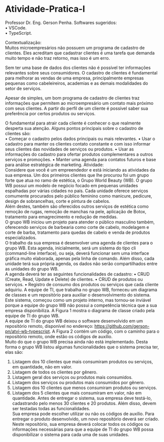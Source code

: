 # Atividade-Pratica-I

Professor Dr. Eng. Gerson Penha.
Softwares sugeridos:<br>
• VSCode.<br>
• TypeScript.<br>


Contextualização: <br>
Muitos microempresários não possuem um programa de cadastro de clientes. Eles acreditam que cadastrar
clientes é uma tarefa que demanda muito tempo e não traz retorno, mas isso é um erro.<br>

Sem ter uma base de dados dos clientes não é possível ter informações relevantes sobre seus consumidores.
O cadastro de clientes é fundamental para melhorar as vendas de uma empresa, principalmente empresas
pequenas como cabeleireiros, academias e as demais modalidades do setor de serviços.<br>


Apesar de simples, um bom programa de cadastro de clientes traz informações que permitem ao
microempresário um contato mais próximo com seus clientes. A partir do perfil de um cliente é possível saber sua preferência por certos produtos ou serviços.<br>

O fundamental para atrair cada cliente é conhecer o que realmente desperta sua atenção. Alguns pontos
principais sobre o cadastro de clientes são:<br>
• Começar o cadastro pelos dados principais ou mais relevantes.
• Usar o cadastro para manter os clientes contato constante e com isso informar seus clientes das
novidades de serviços ou produtos.
• Usar as informações do cadastro para ofertar produtos complementares a outros serviços e
promoções.
• Manter uma agenda para contatos futuros e base para análise estratégica de marketing.
Atividade:<br>
Considere que você é um empreendedor e está iniciando as atividades da sua empresa. Um dos primeiros clientes que lhe procurou foi um grupo forte que atua no ramo de estética, o Grupo World Beauty (WB).
O grupo WB possui um modelo de negócio focado em pequenas unidades espalhadas por várias cidades no
país. Cada unidade oferece serviços comumente procurados pelo público feminino como manicure, pedicure,
design de sobrancelhas, corte e pintura de cabelos.<br>
Além destes, também são oferecidos outros serviços de estética como remoção de rugas, remoção de
manchas na pele, aplicação de Botox, tratamento para emagrecimento e redução de medidas.<br>
O grupo WB iniciou um projeto para atender o público masculino também, oferecendo serviços de barbearia
como corte de cabelo, modelagem e corte de barba, tratamento para quedas de cabelo e venda de produtos
especializados.<br>
O trabalho da sua empresa é desenvolver uma agenda de clientes para o grupo WB. Esta agenda, inicialmente,
será um sistema do tipo cli (command-line interface), ou seja, deverá funcionar sem uma interface gráfica
muito elaborada, apenas pela linha de comando. Além disso, cada unidade terá sua própria agenda, os dados
não serão compartilhados entre as unidades do grupo WB.<br>
A agenda deverá ter as seguintes funcionalidades de cadastro:
• CRUD (Create, Read, Update e Delete) de clientes.
• CRUD de produtos ou serviços.
• Registro de consumo dos produtos ou serviços que cada cliente adquiriu.
A equipe de TI, que trabalha no grupo WB, forneceu um diagrama de classes e um repositório para auxiliar o
desenvolvimento do sistema. Este sistema, começou como um projeto interno, mas tornou-se inviável porque
a equipe do grupo WB não possui a competência técnica que a sua empresa disponibiliza. A Figura 1 mostra o
diagrama de classe criado pela equipe de TI do grupo WB.<br>
A equipe de TI do grupo WB deixou o software desenvolvido em um repositório remoto, disponível no
endereço: https://github.com/gerson-pn/atvi-wb-typescript. A Figura 2 contém um código, com o caminho
para o repositório remoto, onde estão os códigos de auxílio.<br>
Muito do que o grupo WB precisa ainda não está implementado. Desta forma o grupo WB listou algumas
funcionalidades que o sistema precisa ter, elas são:<br>
1. Listagem dos 10 clientes que mais consumiram produtos ou serviços, em quantidade, não em valor.
2. Listagem de todos os clientes por gênero.
3. Listagem geral dos serviços ou produtos mais consumidos.
4. Listagem dos serviços ou produtos mais consumidos por gênero.
5. Listagem dos 10 clientes que menos consumiram produtos ou serviços.
6. Listagem dos 5 clientes que mais consumiram em valor, não em quantidade.
Antes de entregar o sistema, sua empresa deve testá-lo, cadastrando pelo menos 30 clientes e 20 produtos.
Além disso, devem ser testadas todas as funcionalidades.<br>
Sua empresa pode escolher utilizar ou não os códigos de auxílio. Para entregar o produto desenvolvido, um
novo repositório deverá ser criado. Neste repositório, sua empresa deverá colocar todos os códigos ou
informações necessárias para que a equipe de TI do grupo WB possa disponibilizar o sistema para cada uma
de suas unidades.<br>
